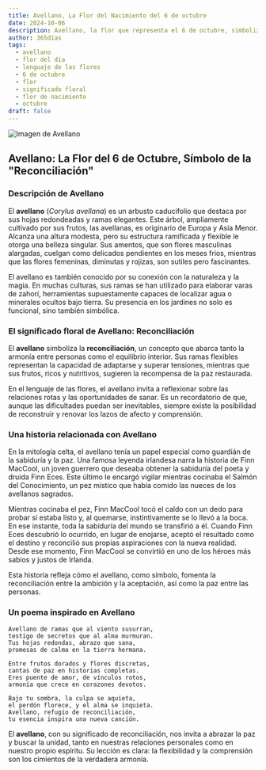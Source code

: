 ```yaml
---
title: Avellano, La Flor del Nacimiento del 6 de octubre
date: 2024-10-06
description: Avellano, la flor que representa el 6 de octubre, simboliza Reconciliación. Descubre su fascinante historia, significado en el lenguaje de las flores y una poesía que celebra su belleza.
author: 365días
tags:
  - avellano
  - flor del día
  - lenguaje de las flores
  - 6 de octubre
  - flor
  - significado floral
  - flor de nacimiento
  - octubre
draft: false
---
```



![Imagen de Avellano](https://cdn.pixabay.com/photo/2019/03/25/18/37/hazel-flowers-4081036_640.jpg#center)


## Avellano: La Flor del 6 de Octubre, Símbolo de la "Reconciliación"

### Descripción de Avellano

El **avellano** (_Corylus avellana_) es un arbusto caducifolio que destaca por sus hojas redondeadas y ramas elegantes. Este árbol, ampliamente cultivado por sus frutos, las avellanas, es originario de Europa y Asia Menor. Alcanza una altura modesta, pero su estructura ramificada y flexible le otorga una belleza singular. Sus amentos, que son flores masculinas alargadas, cuelgan como delicados pendientes en los meses fríos, mientras que las flores femeninas, diminutas y rojizas, son sutiles pero fascinantes.

El avellano es también conocido por su conexión con la naturaleza y la magia. En muchas culturas, sus ramas se han utilizado para elaborar varas de zahorí, herramientas supuestamente capaces de localizar agua o minerales ocultos bajo tierra. Su presencia en los jardines no solo es funcional, sino también simbólica.

### El significado floral de Avellano: Reconciliación

El **avellano** simboliza la **reconciliación**, un concepto que abarca tanto la armonía entre personas como el equilibrio interior. Sus ramas flexibles representan la capacidad de adaptarse y superar tensiones, mientras que sus frutos, ricos y nutritivos, sugieren la recompensa de la paz restaurada.

En el lenguaje de las flores, el avellano invita a reflexionar sobre las relaciones rotas y las oportunidades de sanar. Es un recordatorio de que, aunque las dificultades puedan ser inevitables, siempre existe la posibilidad de reconstruir y renovar los lazos de afecto y comprensión.

### Una historia relacionada con Avellano

En la mitología celta, el avellano tenía un papel especial como guardián de la sabiduría y la paz. Una famosa leyenda irlandesa narra la historia de Finn MacCool, un joven guerrero que deseaba obtener la sabiduría del poeta y druida Finn Eces. Este último le encargó vigilar mientras cocinaba el Salmón del Conocimiento, un pez místico que había comido las nueces de los avellanos sagrados.

Mientras cocinaba el pez, Finn MacCool tocó el caldo con un dedo para probar si estaba listo y, al quemarse, instintivamente se lo llevó a la boca. En ese instante, toda la sabiduría del mundo se transfirió a él. Cuando Finn Eces descubrió lo ocurrido, en lugar de enojarse, aceptó el resultado como el destino y reconcilió sus propias aspiraciones con la nueva realidad. Desde ese momento, Finn MacCool se convirtió en uno de los héroes más sabios y justos de Irlanda.

Esta historia refleja cómo el avellano, como símbolo, fomenta la reconciliación entre la ambición y la aceptación, así como la paz entre las personas.

### Un poema inspirado en Avellano

```
Avellano de ramas que al viento susurran,  
testigo de secretos que al alma murmuran.  
Tus hojas redondas, abrazo que sana,  
promesas de calma en la tierra hermana.

Entre frutos dorados y flores discretas,  
cantas de paz en historias completas.  
Eres puente de amor, de vínculos rotos,  
armonía que crece en corazones devotos.

Bajo tu sombra, la culpa se aquieta,  
el perdón florece, y el alma se inquieta.  
Avellano, refugio de reconciliación,  
tu esencia inspira una nueva canción.
```

El **avellano**, con su significado de reconciliación, nos invita a abrazar la paz y buscar la unidad, tanto en nuestras relaciones personales como en nuestro propio espíritu. Su lección es clara: la flexibilidad y la comprensión son los cimientos de la verdadera armonía.


